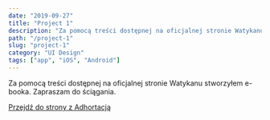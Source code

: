 ```yaml
---
date: "2019-09-27"
title: "Project 1"
description: "Za pomocą treści dostępnej na oficjalnej stronie Watykanu stworzyłem e-booka. Zapraszam do ściągania."
path: "/project-1"
slug: "project-1"
category: "UI Design"
tags: ["app", "iOS", "Android"]
---
```


Za pomocą treści dostępnej na oficjalnej stronie Watykanu stworzyłem e-booka. Zapraszam do ściągania.

[Przejdź do strony z Adhortacją](http://codeforheaven.com/christus-vivit.html)
